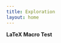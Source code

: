 ```yaml
---
title: Exploration
layout: home
---
```


**LaTeX Macro Test**
```math
\newcommand{\R}{{\mathbb R}}
\renewcommand{\vector}[1]{(x_1,x_2,\ldots,x_{#1})}
\newcommand{\avector}[2]{(#1_1,#1_2,\ldots,#1_{#2})}
\newcommand{\aDEFvector}[2][a]{(#1_1,#1_2,\ldots,#1_{#2})}
```
